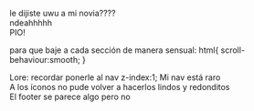le dijiste uwu a mi novia????<br/>
ndeahhhhh<br/>
PIO!<br/>

para que baje a cada sección de manera sensual:
html{
scroll-behaviour:smooth;
}


Lore: recordar ponerle al nav z-index:1;
Mi nav está raro </br>
A los íconos no pude volver a hacerlos lindos y redonditos </br>
El footer se parece algo pero no </br>
